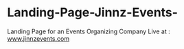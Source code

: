 # Landing-Page-Jinnz-Events-
Landing Page for an Events Organizing Company
Live at : www.jinnzevents.com
